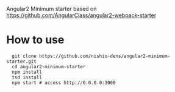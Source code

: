 Angular2 Minimum starter based on https://github.com/AngularClass/angular2-webpack-starter

# How to use

```
  git clone https://github.com/nishio-dens/angular2-minimum-starter.git
  cd angular2-minimum-starter
  npm install
  tsd install
  npm start # access http://0.0.0.0:3000
```
